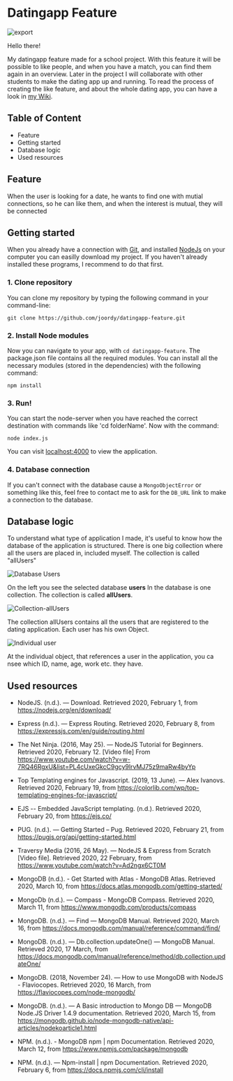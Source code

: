 # Datingapp Feature

![export](https://user-images.githubusercontent.com/48051912/76908303-a299bc00-68a8-11ea-9632-99f15fedd6c0.png)

Hello there! 

My datingapp feature made for a school project. With this feature it will be possible to like people, and when you have a match, you can find them again in an overview. Later in the project I will collaborate with other students to make the dating app up and running. To read the process of creating the like feature, and about the whole dating app, you can have a look in [my Wiki](https://github.com/joordy/datingapp-feature/wiki).

## Table of Content

* Feature
* Getting started
* Database logic
* Used resources


## Feature

When the user is looking for a date, he wants to find one with mutial connections, so he can like them, and when the interest is mutual, they will be connected

## Getting started

When you already have a connection with [Git](https://docs.gitlab.com/ee/gitlab-basics/start-using-git.html), and installed [NodeJs](https://www.webucator.com/how-to/how-install-nodejs-on-mac.cfm) on your computer you can easilly download my project. If you haven't already installed these programs, I recommend to do that first.

### 1. Clone repository

You can clone my repository by typing the following command in your command-line:

`git clone https://github.com/joordy/datingapp-feature.git`


### 2. Install Node modules

Now you can navigate to your app, with `cd datingapp-feature`. The package.json file contains all the required modules. You can install all the necessary modules (stored in the dependencies) with the following command:

`npm install`


### 3. Run! 

You can start the node-server when you have reached the correct destination with commands like 'cd folderName'. Now with the command:

`node index.js`

You can visit [localhost:4000](http://localhost:4000/) to view the application. 

### 4. Database connection

If you can't connect with the database cause a `MongoObjectError` or something like this, feel free to contact me to ask for the `DB_URL` link to make a connection to the database. 


## Database logic

To understand what type of application I made, it's useful to know how the database of the application is structured. There is one big collection where all the users are placed in, included myself. The collection is called "allUsers" 

![Database Users](https://user-images.githubusercontent.com/48051912/76903339-27330d00-689e-11ea-916a-4cd15117f9bf.png)

On the left you see the selected database **users** In the database is one collection. The collection is called **allUsers**.


![Collection-allUsers](https://user-images.githubusercontent.com/48051912/76903342-29956700-689e-11ea-890d-aac84a976ff9.png)

The collection allUsers contains all the users that are registered to the dating application. Each user has his own Object. 

![Individual user](https://user-images.githubusercontent.com/48051912/76903341-29956700-689e-11ea-8c23-c918bc55291f.png)

At the individual object, that references a user in the application, you ca nsee which ID, name, age, work etc. they have. 


## Used resources

* NodeJS. (n.d.). — Download. Retrieved 2020, February 1, from https://nodejs.org/en/download/

* Express (n.d.). — Express Routing. Retrieved  2020, February 8, from https://expressjs.com/en/guide/routing.html

* The Net Ninja. (2016, May 25). — NodeJS Tutorial for Beginners. Retrieved 2020, February 12. [Video file] From https://www.youtube.com/watch?v=w-7RQ46RgxU&list=PL4cUxeGkcC9gcy9lrvMJ75z9maRw4byYp

* Top Templating engines for Javascript. (2019, 13 June). — Alex Ivanovs. Retrieved 2020, February 19, from https://colorlib.com/wp/top-templating-engines-for-javascript/

* EJS -- Embedded JavaScript templating. (n.d.). Retrieved 2020, February 20, from https://ejs.co/

* PUG. (n.d.). — Getting Started – Pug. Retrieved 2020, February 21, from https://pugjs.org/api/getting-started.html

* Traversy Media (2016, 26 May). — NodeJS & Express from Scratch [Video file]. Retrieved 2020, 22 February, from https://www.youtube.com/watch?v=Ad2ngx6CT0M

* MongoDB (n.d.). - Get Started with Atlas - MongoDB Atlas. Retrieved 2020, March 10, from https://docs.atlas.mongodb.com/getting-started/

* MongoDb (n.d.). — Compass - MongoDB Compass. Retrieved 2020, March 11, from https://www.mongodb.com/products/compass

* MongoDB. (n.d.). — Find — MongoDB Manual. Retrieved 2020, March 16, from https://docs.mongodb.com/manual/reference/command/find/

* MongoDB. (n.d.). — Db.collection.updateOne() — MongoDB Manual. Retrieved 2020, 17 March, from https://docs.mongodb.com/manual/reference/method/db.collection.updateOne/

* MongoDB. (2018, November 24). — How to use MongoDB with NodeJS - Flaviocopes. Retrieved 2020, 16 March, from https://flaviocopes.com/node-mongodb/

* MongoDB. (n.d.). — A Basic introduction to Mongo DB — MongoDB Node.JS Driver 1.4.9 documentation. Retrieved 2020, March 15, from https://mongodb.github.io/node-mongodb-native/api-articles/nodekoarticle1.html

* NPM. (n.d.). - MongoDB npm | npm Documentation. Retrieved 2020, March 12, from https://www.npmjs.com/package/mongodb

* NPM. (n.d.). — Npm-install | npm Documentation. Retrieved 2020, February 6, from https://docs.npmjs.com/cli/install